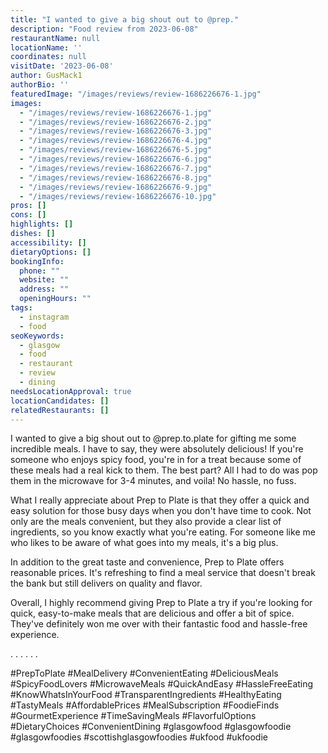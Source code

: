 ```yaml
---
title: "I wanted to give a big shout out to @prep."
description: "Food review from 2023-06-08"
restaurantName: null
locationName: ''
coordinates: null
visitDate: '2023-06-08'
author: GusMack1
authorBio: ''
featuredImage: "/images/reviews/review-1686226676-1.jpg"
images:
  - "/images/reviews/review-1686226676-1.jpg"
  - "/images/reviews/review-1686226676-2.jpg"
  - "/images/reviews/review-1686226676-3.jpg"
  - "/images/reviews/review-1686226676-4.jpg"
  - "/images/reviews/review-1686226676-5.jpg"
  - "/images/reviews/review-1686226676-6.jpg"
  - "/images/reviews/review-1686226676-7.jpg"
  - "/images/reviews/review-1686226676-8.jpg"
  - "/images/reviews/review-1686226676-9.jpg"
  - "/images/reviews/review-1686226676-10.jpg"
pros: []
cons: []
highlights: []
dishes: []
accessibility: []
dietaryOptions: []
bookingInfo:
  phone: ""
  website: ""
  address: ""
  openingHours: ""
tags:
  - instagram
  - food
seoKeywords:
  - glasgow
  - food
  - restaurant
  - review
  - dining
needsLocationApproval: true
locationCandidates: []
relatedRestaurants: []
---
```


I wanted to give a big shout out to @prep.to.plate for gifting me some incredible meals. I have to say, they were absolutely delicious! If you're someone who enjoys spicy food, you're in for a treat because some of these meals had a real kick to them. The best part? All I had to do was pop them in the microwave for 3-4 minutes, and voila! No hassle, no fuss.

What I really appreciate about Prep to Plate is that they offer a quick and easy solution for those busy days when you don't have time to cook. Not only are the meals convenient, but they also provide a clear list of ingredients, so you know exactly what you're eating. For someone like me who likes to be aware of what goes into my meals, it's a big plus.

In addition to the great taste and convenience, Prep to Plate offers reasonable prices. It's refreshing to find a meal service that doesn't break the bank but still delivers on quality and flavor.

Overall, I highly recommend giving Prep to Plate a try if you're looking for quick, easy-to-make meals that are delicious and offer a bit of spice. They've definitely won me over with their fantastic food and hassle-free experience.

.
.
.
.
.
.

#PrepToPlate
#MealDelivery
#ConvenientEating
#DeliciousMeals
#SpicyFoodLovers
#MicrowaveMeals
#QuickAndEasy
#HassleFreeEating
#KnowWhatsInYourFood
#TransparentIngredients
#HealthyEating
#TastyMeals
#AffordablePrices
#MealSubscription
#FoodieFinds
#GourmetExperience
#TimeSavingMeals
#FlavorfulOptions
#DietaryChoices
#ConvenientDining
#glasgowfood
#glasgowfoodie #glasgowfoodies #scottishglasgowfoodies #ukfood #ukfoodie